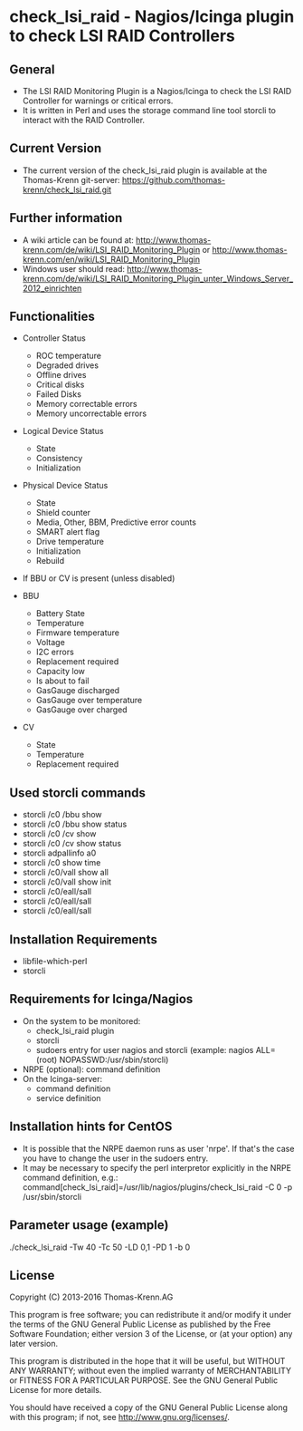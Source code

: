 # check_lsi_raid - Nagios/Icinga plugin to check LSI RAID Controllers

## General

* The LSI RAID Monitoring Plugin is a Nagios/Icinga to check the LSI RAID Controller for warnings or critical errors.
* It is written in Perl and uses the storage command line tool storcli to interact with the RAID Controller.

## Current Version

* The current version of the check_lsi_raid plugin is available at the Thomas-Krenn git-server:
  https://github.com/thomas-krenn/check_lsi_raid.git

## Further information

* A wiki article can be found at:
  http://www.thomas-krenn.com/de/wiki/LSI_RAID_Monitoring_Plugin or
  http://www.thomas-krenn.com/en/wiki/LSI_RAID_Monitoring_Plugin
* Windows user should read:
  http://www.thomas-krenn.com/de/wiki/LSI_RAID_Monitoring_Plugin_unter_Windows_Server_2012_einrichten

## Functionalities

* Controller Status
  * ROC temperature
  * Degraded drives
  * Offline drives
  * Critical disks
  * Failed Disks
  * Memory correctable errors
  * Memory uncorrectable errors

* Logical Device Status
  * State
  * Consistency
  * Initialization

* Physical Device Status
  * State
  * Shield counter
  * Media, Other, BBM, Predictive error counts
  * SMART alert flag
  * Drive temperature
  * Initialization
  * Rebuild

* If BBU or CV is present (unless disabled)

* BBU
  * Battery State
  * Temperature
  * Firmware temperature
  * Voltage
  * I2C errors
  * Replacement required
  * Capacity low
  * Is about to fail
  * GasGauge discharged
  * GasGauge over temperature
  * GasGauge over charged

* CV
  * State
  * Temperature
  * Replacement required

## Used storcli commands

* storcli /c0 /bbu show
* storcli /c0 /bbu show status
* storcli /c0 /cv show
* storcli /c0 /cv show status
* storcli adpallinfo a0
* storcli /c0 show time
* storcli /c0/vall show all
* storcli /c0/vall show init
* storcli /c0/eall/sall
* storcli /c0/eall/sall
* storcli /c0/eall/sall

## Installation Requirements

* libfile-which-perl
* storcli

## Requirements for Icinga/Nagios

* On the system to be monitored:
  * check_lsi_raid plugin
  * storcli
  * sudoers entry for user nagios and storcli
   (example: nagios ALL=(root) NOPASSWD:/usr/sbin/storcli)
* NRPE (optional): command definition
* On the Icinga-server:
  * command definition
  * service definition

## Installation hints for CentOS

* It is possible that the NRPE daemon runs as user 'nrpe'. If that's the case
  you have to change the user in the sudoers entry.
* It may be necessary to specify the perl interpretor explicitly in the NRPE
  command definition, e.g.:
  command[check_lsi_raid]=/usr/lib/nagios/plugins/check_lsi_raid -C 0 -p /usr/sbin/storcli

## Parameter usage (example)

./check_lsi_raid -Tw 40 -Tc 50 -LD 0,1 -PD 1 -b 0

## License

Copyright (C) 2013-2016 Thomas-Krenn.AG

This program is free software; you can redistribute it and/or modify it under
the terms of the GNU General Public License as published by the Free Software
Foundation; either version 3 of the License, or (at your option) any later version.

This program is distributed in the hope that it will be useful, but WITHOUT
ANY WARRANTY; without even the implied warranty of MERCHANTABILITY or FITNESS
FOR A PARTICULAR PURPOSE. See the GNU General Public License for more details.
 
You should have received a copy of the GNU General Public License along with
this program; if not, see <http://www.gnu.org/licenses/>.
